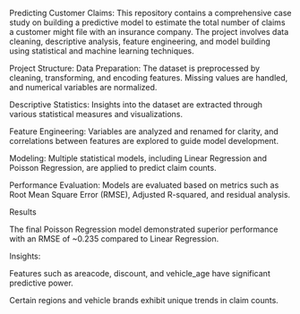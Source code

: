 Predicting Customer Claims:
This repository contains a comprehensive case study on building a predictive model to estimate the total number of claims a customer might file with an insurance company. The project involves data cleaning, descriptive analysis, feature engineering, and model building using statistical and machine learning techniques.


Project Structure:
Data Preparation: The dataset is preprocessed by cleaning, transforming, and encoding features. Missing values are handled, and numerical variables are normalized.

Descriptive Statistics: Insights into the dataset are extracted through various statistical measures and visualizations.

Feature Engineering: Variables are analyzed and renamed for clarity, and correlations between features are explored to guide model development.

Modeling: Multiple statistical models, including Linear Regression and Poisson Regression, are applied to predict claim counts.

Performance Evaluation: Models are evaluated based on metrics such as Root Mean Square Error (RMSE), Adjusted R-squared, and residual analysis. 

Results

The final Poisson Regression model demonstrated superior performance with an RMSE of ~0.235 compared to Linear Regression.

Insights:

Features such as areacode, discount, and vehicle_age have significant predictive power.

Certain regions and vehicle brands exhibit unique trends in claim counts.
